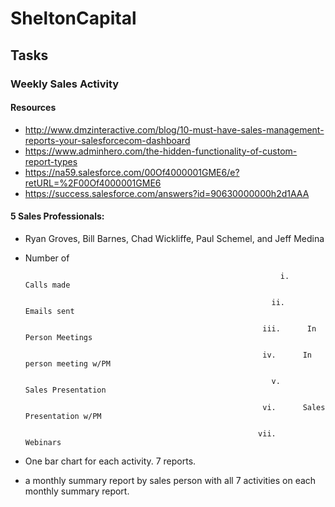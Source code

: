 # SheltonCapital

## Tasks

### Weekly Sales Activity
#### Resources
* http://www.dmzinteractive.com/blog/10-must-have-sales-management-reports-your-salesforcecom-dashboard
* https://www.adminhero.com/the-hidden-functionality-of-custom-report-types
* https://na59.salesforce.com/00Of4000001GME6/e?retURL=%2F00Of4000001GME6
* https://success.salesforce.com/answers?id=90630000000h2d1AAA
#### 5 Sales Professionals:
* Ryan Groves, Bill Barnes, Chad Wickliffe, Paul Schemel, and Jeff Medina

* Number of

                                                               i.      Calls made

                                                             ii.      Emails sent

                                                           iii.      In Person Meetings

                                                           iv.      In person meeting w/PM

                                                             v.      Sales Presentation

                                                           vi.      Sales Presentation w/PM

                                                          vii.      Webinars

 

* One bar chart for each activity.  7 reports.

* a monthly summary report by sales person with all 7 activities on each monthly summary report.

